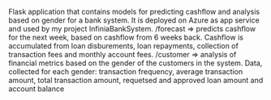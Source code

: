 Flask application that contains models for predicting cashflow and analysis based on gender for a bank system. It is deployed on Azure as app service and used by my project InfiniaBankSystem.
/forecast => predicts cashflow for the next week, based on cashflow from 6 weeks back. Cashflow is accumulated from loan disburements, loan repayments, collection of transaction fees and monthly account fees.
/customer => analysis of financial metrics based on the gender of the customers in the system. Data, collected for each gender: transaction frequency, average transaction amount, total transaction amount, requetsed and approved loan amount and account balance
